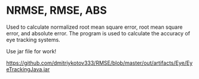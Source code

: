 # NRMSE, RMSE, ABS
Used to calculate normalized root mean square error, root mean square error, and absolute error. The program is used to calculate the accuracy of eye tracking systems.

Use jar file for work!

https://github.com/dmitriykotov333/RMSE/blob/master/out/artifacts/Eye/EyeTrackingJava.jar
